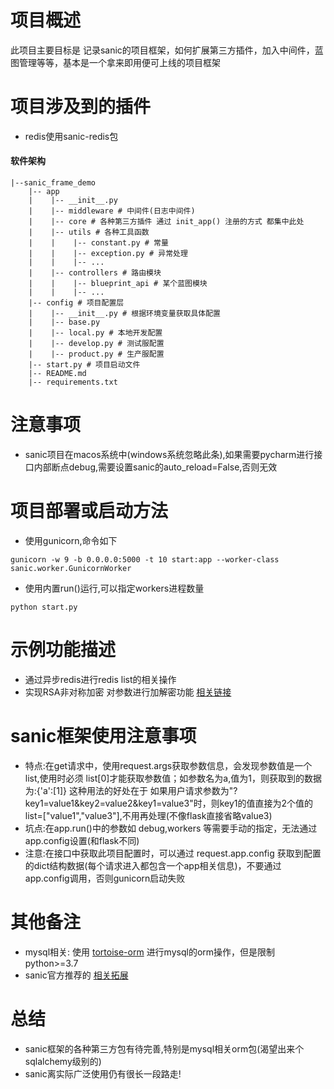 # 项目概述
此项目主要目标是 记录sanic的项目框架，如何扩展第三方插件，加入中间件，蓝图管理等等，基本是一个拿来即用便可上线的项目框架

# 项目涉及到的插件
* redis使用sanic-redis包

#### 软件架构
```
|--sanic_frame_demo
    |-- app
    |	 |-- __init__.py
    |    |-- middleware # 中间件(日志中间件)
    |    |-- core # 各种第三方插件 通过 init_app() 注册的方式 都集中此处
    |    |-- utils # 各种工具函数
    |    |    |-- constant.py # 常量
    |    |    |-- exception.py # 异常处理
    |    |    |-- ...
    |    |-- controllers # 路由模块
    |    |    |-- blueprint_api # 某个蓝图模块
    |    |    |-- ...
    |-- config # 项目配置层
    |    |-- __init__.py # 根据环境变量获取具体配置
    |    |-- base.py
    |    |-- local.py # 本地开发配置
    |    |-- develop.py # 测试服配置
    |    |-- product.py # 生产服配置
    |-- start.py # 项目启动文件
    |--	README.md
    |-- requirements.txt
```

# 注意事项
* sanic项目在macos系统中(windows系统忽略此条),如果需要pycharm进行接口内部断点debug,需要设置sanic的auto_reload=False,否则无效

# 项目部署或启动方法
* 使用gunicorn,命令如下
```shell script
gunicorn -w 9 -b 0.0.0.0:5000 -t 10 start:app --worker-class sanic.worker.GunicornWorker
```
* 使用内置run()运行,可以指定workers进程数量
```
python start.py
```

# 示例功能描述
* 通过异步redis进行redis list的相关操作
* 实现RSA非对称加密 对参数进行加解密功能 [相关链接](https://www.cnblogs.com/rgcLOVEyaya/p/RGC_LOVE_YAYA_327days.html)

# sanic框架使用注意事项
* 特点:在get请求中，使用request.args获取参数信息，会发现参数值是一个list,使用时必须 list[0]才能获取参数值；如参数名为a,值为1，则获取到的数据为:{'a':[1]}
      这种用法的好处在于 如果用户请求参数为"?key1=value1&key2=value2&key1=value3"时，则key1的值直接为2个值的list=["value1","value3"],不用再处理(不像flask直接省略value3)
* 坑点:在app.run()中的参数如 debug,workers 等需要手动的指定，无法通过app.config设置(和flask不同)
* 注意:在接口中获取此项目配置时，可以通过 request.app.config 获取到配置的dict结构数据(每个请求进入都包含一个app相关信息)，不要通过app.config调用，否则gunicorn启动失败

# 其他备注
* mysql相关: 使用 [tortoise-orm](https://tortoise-orm.readthedocs.io/en/latest/getting_started.html) 进行mysql的orm操作，但是限制python>=3.7
* sanic官方推荐的 [相关拓展](https://github.com/mekicha/awesome-sanic#orm)

# 总结
* sanic框架的各种第三方包有待完善,特别是mysql相关orm包(渴望出来个sqlalchemy级别的)
* sanic离实际广泛使用仍有很长一段路走!
